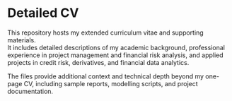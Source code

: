 # Detailed CV

This repository hosts my extended curriculum vitae and supporting materials.  
It includes detailed descriptions of my academic background, professional experience in project management and financial risk analysis, and applied projects in credit risk, derivatives, and financial data analytics.  

The files provide additional context and technical depth beyond my one-page CV, including sample reports, modelling scripts, and project documentation.

